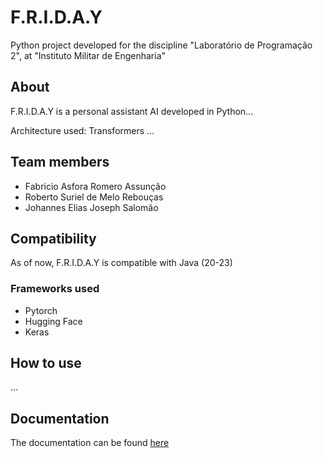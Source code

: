 # F.R.I.D.A.Y


Python project developed for the discipline "Laboratório de Programação 2", at "Instituto Militar de Engenharia"

## About 

F.R.I.D.A.Y is a personal assistant AI developed in Python...

Architecture used: Transformers
...

## Team members

- Fabricio Asfora Romero Assunção
- Roberto Suriel de Melo Rebouças
- Johannes Elias Joseph Salomão

## Compatibility

As of now, F.R.I.D.A.Y is compatible with Java (20-23)

### Frameworks used

- Pytorch
- Hugging Face
- Keras

## How to use
...

## Documentation

The documentation can be found [here](https://github.com/F-R-I-D-A-Y-Project/F.R.I.D.A.Y/tree/main/docs)
